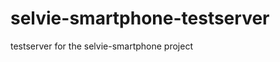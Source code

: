 selvie-smartphone-testserver
============================

testserver for the selvie-smartphone project
